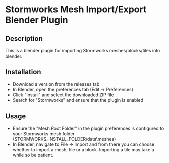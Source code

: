 <h1>Stormworks Mesh Import/Export Blender Plugin</h1>
<h2>Description</h2>
<p>This is a blender plugin for importing Stormworks meshes/blocks/tiles into blender.</p>
<h2>Installation</h2>
<ul>
<li>Download a version from the releases tab</li>
<li>In Blender, open the preferences tab (Edit -> Preferences)</li>
<li>Click "Install" and select the downloaded ZIP file</li>
<li>Search for "Stormworks" and ensure that the plugin is enabled</li>
</ul>
<h2>Usage</h2>
<ul>
<li>Ensure the "Mesh Root Folder" in the plugin preferences is configured to your Stormworks mesh folder (STORMWORKS_INSTALL_FOLDER\data\meshes)</li>
<li>In Blender, navigate to File -> Import and from there you can choose whether to import a mesh, tile or a block. Importing a tile may take a while so be patient.</li>
</ul>